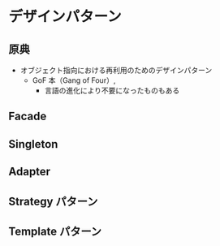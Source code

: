 # デザインパターン

## 原典

- オブジェクト指向における再利用のためのデザインパターン
  - GoF 本（Gang of Four）,
    - 言語の進化により不要になったものもある

## Facade

## Singleton

## Adapter

## Strategy パターン

## Template パターン

##

##

##

##
